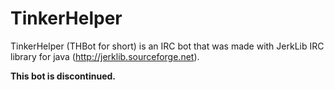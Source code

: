 TinkerHelper
============

TinkerHelper (THBot for short) is an IRC bot that was made with JerkLib IRC library for java (http://jerklib.sourceforge.net).

<b>This bot is discontinued.</b>

<!--
See it in action!
-----------------

Sometimes I bring this IRC bot in an IRC channel to test it. You can also come and see what it does if you would like.

<b>IRC info:</b>
```
Server: irc.geekshed.net
Channel: #THBot
```
-->
